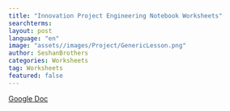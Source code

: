 ```yaml
---
title: "Innovation Project Engineering Notebook Worksheets"
searchterms:
layout: post
language: "en"
image: "assets//images/Project/GenericLesson.png"
author: SeshanBrothers
categories: Worksheets
tag: Worksheets
featured: false
---
```


<a href="https://docs.google.com/presentation/d/139iQg68Zibp8k4k5sOkPg2C5SmKZPVwGQGo2vRUavEg/edit?usp=sharing">Google Doc</a>
